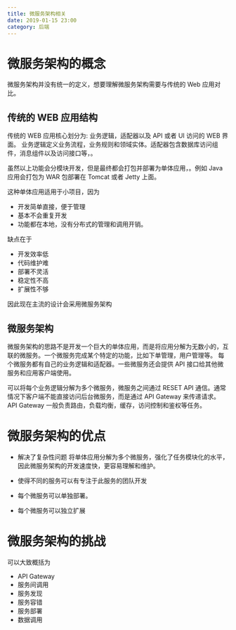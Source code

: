 ```yaml
---
title: 微服务架构相关
date: 2019-01-15 23:00
category: 后端
---
```


# 微服务架构的概念

微服务架构并没有统一的定义，想要理解微服务架构需要与传统的 Web 应用对比。

## 传统的 WEB 应用结构

传统的 WEB 应用核心划分为: 业务逻辑，适配器以及 API 或者 UI 访问的 WEB 界面。
业务逻辑定义业务流程，业务规则和领域实体。适配器包含数据库访问组件，消息组件以及访问接口等，。

虽然以上功能会分模块开发，但是最终都会打包并部署为单体应用，。例如 Java 应用会打包为 WAR 包部署在 Tomcat 或者 Jetty 上面。

这种单体应用适用于小项目，因为

- 开发简单直接，便于管理
- 基本不会重复开发
- 功能都在本地，没有分布式的管理和调用开销。

缺点在于

- 开发效率低
- 代码维护难
- 部署不灵活
- 稳定性不高
- 扩展性不够

因此现在主流的设计会采用微服务架构

## 微服务架构

微服务架构的思路不是开发一个巨大的单体应用，而是将应用分解为无数小的，互联的微服务。一个微服务完成某个特定的功能，比如下单管理，用户管理等。
每个微服务都有自己的业务逻辑和适配器。一些微服务还会提供 API 接口给其他微服务和应用客户端使用。

可以将每个业务逻辑分解为多个微服务，微服务之间通过 RESET API 通信。通常情况下客户端不能直接访问后台微服务，而是通过 API Gateway 来传递请求。
API Gateway 一般负责路由，负载均衡，缓存，访问控制和鉴权等任务。

# 微服务架构的优点

- 解决了复杂性问题
  将单体应用分解为多个微服务，强化了任务模块化的水平，因此微服务架构的开发速度快，更容易理解和维护。

- 使得不同的服务可以有专注于此服务的团队开发
- 每个微服务可以单独部署。
- 每个微服务可以独立扩展

# 微服务架构的挑战

可以大致概括为

- API Gateway
- 服务间调用
- 服务发现
- 服务容错
- 服务部署
- 数据调用
